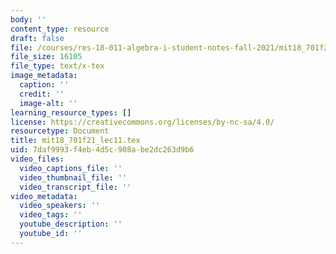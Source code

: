 ```yaml
---
body: ''
content_type: resource
draft: false
file: /courses/res-18-011-algebra-i-student-notes-fall-2021/mit18_701f21_lec11.tex
file_size: 16105
file_type: text/x-tex
image_metadata:
  caption: ''
  credit: ''
  image-alt: ''
learning_resource_types: []
license: https://creativecommons.org/licenses/by-nc-sa/4.0/
resourcetype: Document
title: mit18_701f21_lec11.tex
uid: 7daf9993-f4eb-4d5c-908a-be2dc263d9b6
video_files:
  video_captions_file: ''
  video_thumbnail_file: ''
  video_transcript_file: ''
video_metadata:
  video_speakers: ''
  video_tags: ''
  youtube_description: ''
  youtube_id: ''
---
```

